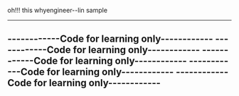 oh!!!  this whyengineer--lin sample

----------------------------------------------
------------Code for learning only------------
------------Code for learning only------------
------------Code for learning only------------
------------Code for learning only------------
------------Code for learning only------------
----------------------------------------------
